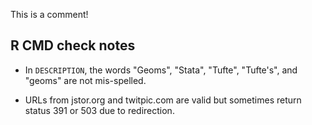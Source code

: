 This is a comment!

## R CMD check notes

* In `DESCRIPTION`, the words "Geoms", "Stata", "Tufte", "Tufte's", and "geoms" are not mis-spelled.

* URLs from jstor.org and twitpic.com are valid but sometimes return status 391 or 503 due to redirection.
